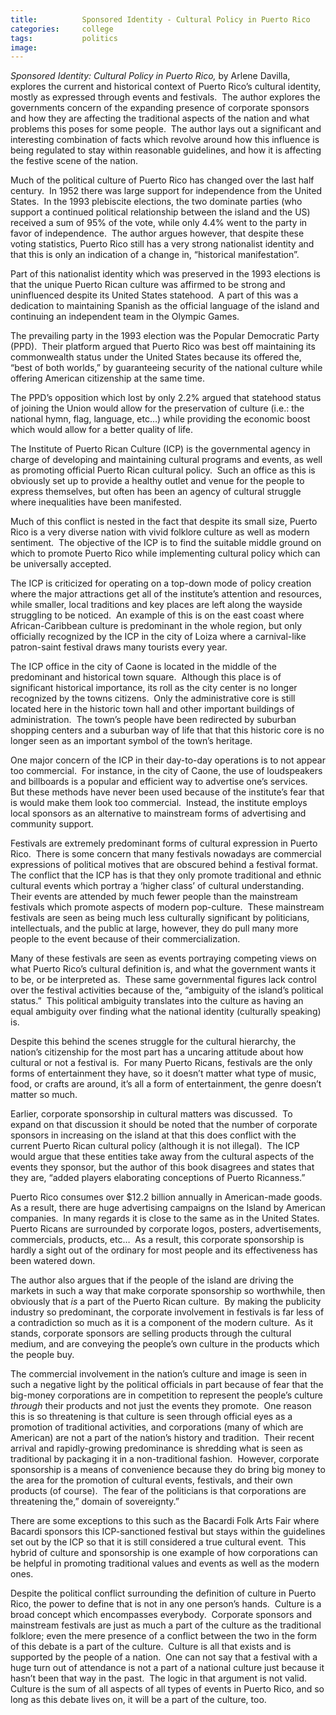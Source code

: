 ```yaml
---
title:			Sponsored Identity - Cultural Policy in Puerto Rico
categories:		college
tags:			politics
image:			
---
```



_Sponsored Identity: Cultural Policy in Puerto Rico,_ by Arlene Davilla, explores the current and historical context of Puerto Rico’s cultural identity, mostly as expressed through events and festivals.  The author explores the governments concern of the expanding presence of corporate sponsors and how they are affecting the traditional aspects of the nation and what problems this poses for some people.  The author lays out a significant and interesting combination of facts which revolve around how this influence is being regulated to stay within reasonable guidelines, and how it is affecting the festive scene of the nation.

Much of the political culture of Puerto Rico has changed over the last half century.  In 1952 there was large support for independence from the United States.  In the 1993 plebiscite elections, the two dominate parties (who support a continued political relationship between the island and the US) received a sum of 95% of the vote, while only 4.4% went to the party in favor of independence.  The author argues however, that despite these voting statistics, Puerto Rico still has a very strong nationalist identity and that this is only an indication of a change in, “historical manifestation”.

Part of this nationalist identity which was preserved in the 1993 elections is that the unique Puerto Rican culture was affirmed to be strong and uninfluenced despite its United States statehood.  A part of this was a dedication to maintaining Spanish as the official language of the island and continuing an independent team in the Olympic Games.

The prevailing party in the 1993 election was the Popular Democratic Party (PPD).  Their platform argued that Puerto Rico was best off maintaining its commonwealth status under the United States because its offered the, “best of both worlds,” by guaranteeing security of the national culture while offering American citizenship at the same time.

The PPD’s opposition which lost by only 2.2% argued that statehood status of joining the Union would allow for the preservation of culture (i.e.: the national hymn, flag, language, etc…) while providing the economic boost which would allow for a better quality of life.

The Institute of Puerto Rican Culture (ICP) is the governmental agency in charge of developing and maintaining cultural programs and events, as well as promoting official Puerto Rican cultural policy.  Such an office as this is obviously set up to provide a healthy outlet and venue for the people to express themselves, but often has been an agency of cultural struggle where inequalities have been manifested.

Much of this conflict is nested in the fact that despite its small size, Puerto Rico is a very diverse nation with vivid folklore culture as well as modern sentiment.  The objective of the ICP is to find the suitable middle ground on which to promote Puerto Rico while implementing cultural policy which can be universally accepted.

The ICP is criticized for operating on a top-down mode of policy creation where the major attractions get all of the institute’s attention and resources, while smaller, local traditions and key places are left along the wayside struggling to be noticed.  An example of this is on the east coast where African-Caribbean culture is predominant in the whole region, but only officially recognized by the ICP in the city of Loiza where a carnival-like patron-saint festival draws many tourists every year.

The ICP office in the city of Caone is located in the middle of the predominant and historical town square.  Although this place is of significant historical importance, its roll as the city center is no longer recognized by the towns citizens.  Only the administrative core is still located here in the historic town hall and other important buildings of administration.  The town’s people have been redirected by suburban shopping centers and a suburban way of life that that this historic core is no longer seen as an important symbol of the town’s heritage.

One major concern of the ICP in their day-to-day operations is to not appear too commercial.  For instance, in the city of Caone, the use of loudspeakers and billboards is a popular and efficient way to advertise one’s services.  But these methods have never been used because of the institute’s fear that is would make them look too commercial.  Instead, the institute employs local sponsors as an alternative to mainstream forms of advertising and community support.

Festivals are extremely predominant forms of cultural expression in Puerto Rico.  There is some concern that many festivals nowadays are commercial expressions of political motives that are obscured behind a festival format.  The conflict that the ICP has is that they only promote traditional and ethnic cultural events which portray a ‘higher class’ of cultural understanding.  Their events are attended by much fewer people than the mainstream festivals which promote aspects of modern pop-culture.  These mainstream festivals are seen as being much less culturally significant by politicians, intellectuals, and the public at large, however, they do pull many more people to the event because of their commercialization.

Many of these festivals are seen as events portraying competing views on what Puerto Rico’s cultural definition is, and what the government wants it to be, or be interpreted as.  These same governmental figures lack control over the festival activities because of the, “ambiguity of the island’s political status.”  This political ambiguity translates into the culture as having an equal ambiguity over finding what the national identity (culturally speaking) is.

Despite this behind the scenes struggle for the cultural hierarchy, the nation’s citizenship for the most part has a uncaring attitude about how cultural or not a festival is.  For many Puerto Ricans, festivals are the only forms of entertainment they have, so it doesn’t matter what type of music, food, or crafts are around, it’s all a form of entertainment, the genre doesn’t matter so much.

Earlier, corporate sponsorship in cultural matters was discussed.  To expand on that discussion it should be noted that the number of corporate sponsors in increasing on the island at that this does conflict with the current Puerto Rican cultural policy (although it is not illegal).  The ICP would argue that these entities take away from the cultural aspects of the events they sponsor, but the author of this book disagrees and states that they are, “added players elaborating conceptions of Puerto Ricanness.”

Puerto Rico consumes over \$12.2 billion annually in American-made goods.  As a result, there are huge advertising campaigns on the Island by American companies.  In many regards it is close to the same as in the United States.  Puerto Ricans are surrounded by corporate logos, posters, advertisements, commercials, products, etc…  As a result, this corporate sponsorship is hardly a sight out of the ordinary for most people and its effectiveness has been watered down.

The author also argues that if the people of the island are driving the markets in such a way that make corporate sponsorship so worthwhile, then obviously that _is_ a part of the Puerto Rican culture.  By making the publicity industry so predominant, the corporate involvement in festivals is far less of a contradiction so much as it is a component of the modern culture.  As it stands, corporate sponsors are selling products through the cultural medium, and are conveying the people’s own culture in the products which the people buy.

The commercial involvement in the nation’s culture and image is seen in such a negative light by the political officials in part because of fear that the big-money corporations are in competition to represent the people’s culture _through_ their products and not just the events they promote.  One reason this is so threatening is that culture is seen through official eyes as a promotion of traditional activities, and corporations (many of which are American) are not a part of the nation’s history and tradition.  Their recent arrival and rapidly-growing predominance is shredding what is seen as traditional by packaging it in a non-traditional fashion.  However, corporate sponsorship is a means of convenience because they do bring big money to the area for the promotion of cultural events, festivals, and their own products (of course).  The fear of the politicians is that corporations are threatening the,” domain of sovereignty.”

There are some exceptions to this such as the Bacardi Folk Arts Fair where Bacardi sponsors this ICP-sanctioned festival but stays within the guidelines set out by the ICP so that it is still considered a true cultural event.  This hybrid of culture and sponsorship is one example of how corporations can be helpful in promoting traditional values and events as well as the modern ones.

Despite the political conflict surrounding the definition of culture in Puerto Rico, the power to define that is not in any one person’s hands.  Culture is a broad concept which encompasses everybody.  Corporate sponsors and mainstream festivals are just as much a part of the culture as the traditional folklore; even the mere presence of a conflict between the two in the form of this debate is a part of the culture.  Culture is all that exists and is supported by the people of a nation.  One can not say that a festival with a huge turn out of attendance is not a part of a national culture just because it hasn’t been that way in the past.  The logic in that argument is not valid.  Culture is the sum of all aspects of all types of events in Puerto Rico, and so long as this debate lives on, it will be a part of the culture, too.
